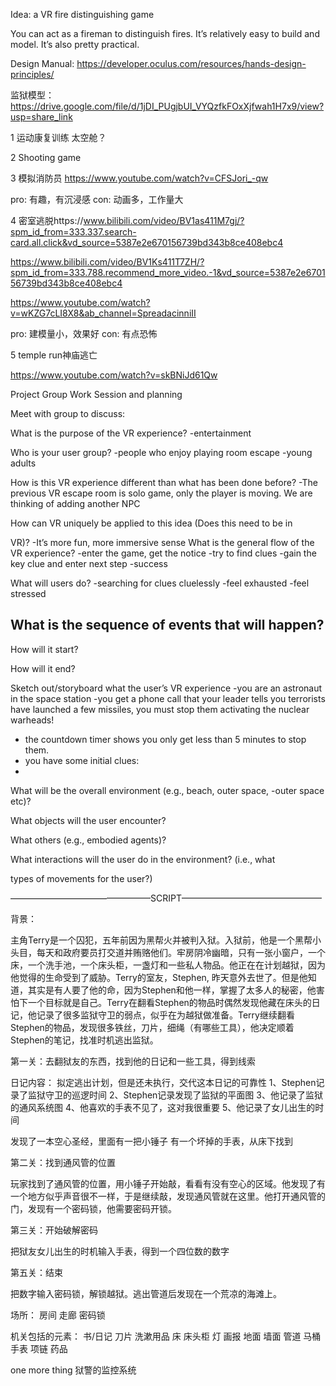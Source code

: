 Idea: a VR fire distinguishing game

You can act as a fireman to distinguish fires. It’s relatively easy to build and model. It’s also pretty practical. 

Design Manual:
https://developer.oculus.com/resources/hands-design-principles/


监狱模型：
https://drive.google.com/file/d/1jDI_PUgjbUI_VYQzfkFOxXjfwah1H7x9/view?usp=share_link



1 运动康复训练
太空舱？

2 Shooting game

3 模拟消防员 https://www.youtube.com/watch?v=CFSJori_-qw

pro: 有趣，有沉浸感
con: 动画多，工作量大

4 密室逃脱https://www.bilibili.com/video/BV1as411M7gj/?spm_id_from=333.337.search-card.all.click&vd_source=5387e2e670156739bd343b8ce408ebc4

https://www.bilibili.com/video/BV1Ks411T7ZH/?spm_id_from=333.788.recommend_more_video.-1&vd_source=5387e2e670156739bd343b8ce408ebc4

https://www.youtube.com/watch?v=wKZG7cLI8X8&ab_channel=SpreadacinniII

pro: 建模量小，效果好
con: 有点恐怖

5 temple run神庙逃亡

https://www.youtube.com/watch?v=skBNiJd61Qw




Project Group Work Session and planning

Meet with group to discuss:


What is the purpose of the VR experience?
-entertainment

Who is your user group?
-people who enjoy playing room escape
-young adults

How is this VR experience different than what has been done before?
-The previous VR escape room is solo game, only the player is moving. We are thinking of adding another NPC 

How can VR uniquely be applied to this idea (Does this need to be in

VR)?
-It’s more fun, more immersive sense
What is the general flow of the VR experience?
-enter the game, get the notice
-try to find clues
-gain the key clue and enter next step
-success

What will users do?
-searching for clues cluelessly
-feel exhausted
-feel stressed

What is the sequence of events that will happen?
-


How will it start?

How will it end?

Sketch out/storyboard what the user’s VR experience
-you are an astronaut in the space station
-you get a phone call that your leader tells you terrorists have launched a few missiles, you must stop them activating the nuclear warheads!
- the countdown timer shows you only get less than 5 minutes to stop them.
- you have some initial clues:  
- 


What will be the overall environment (e.g., beach, outer space,
-outer space
etc)?

What objects will the user encounter?

What others (e.g., embodied agents)?

What interactions will the user do in the environment? (i.e., what

types of movements for the user?)









————————————————SCRIPT————————————————

背景：



主角Terry是一个囚犯，五年前因为黑帮火并被判入狱。入狱前，他是一个黑帮小头目，每天和政府要员打交道并贿赂他们。牢房阴冷幽暗，只有一张小窗户，一个床，一个洗手池，一个床头柜，一盏灯和一些私人物品。他正在在计划越狱，因为他觉得的生命受到了威胁。Terry的室友，Stephen, 昨天意外去世了。但是他知道，其实是有人要了他的命，因为Stephen和他一样，掌握了太多人的秘密，他害怕下一个目标就是自己。Terry在翻看Stephen的物品时偶然发现他藏在床头的日记，他记录了很多监狱守卫的弱点，似乎在为越狱做准备。Terry继续翻看Stephen的物品，发现很多铁丝，刀片，细绳（有哪些工具），他决定顺着Stephen的笔记，找准时机逃出监狱。


第一关：去翻狱友的东西，找到他的日记和一些工具，得到线索

日记内容：
拟定逃出计划，但是还未执行，交代这本日记的可靠性
1、Stephen记录了监狱守卫的巡逻时间
2、Stephen记录发现了监狱的平面图
3、他记录了监狱的通风系统图
4、他喜欢的手表不见了，这对我很重要
5、他记录了女儿出生的时间

发现了一本空心圣经，里面有一把小锤子
有一个坏掉的手表，从床下找到




第二关：找到通风管的位置

玩家找到了通风管的位置，用小锤子开始敲，看看有没有空心的区域。他发现了有一个地方似乎声音很不一样，于是继续敲，发现通风管就在这里。他打开通风管的门，发现有一个密码锁，他需要密码开锁。

第三关：开始破解密码

把狱友女儿出生的时机输入手表，得到一个四位数的数字

第五关：结束

把数字输入密码锁，解锁越狱。逃出管道后发现在一个荒凉的海滩上。




场所：
房间
走廊
密码锁

机关包括的元素：
书/日记
刀片
洗漱用品
床
床头柜
灯
画报
地面
墙面
管道
马桶
手表
项链
药品



one more thing
狱警的监控系统

